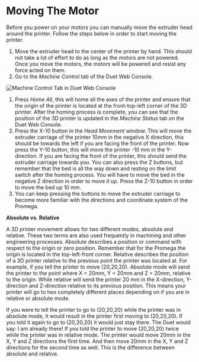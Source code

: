 # Moving The Motor

Before you power on your motors you can manually move the extruder head around the printer. Follow the steps below in order to start moving the printer.

1. Move the extruder head to the center of the printer by hand. This should not take a lot of effort to do as long as the motors are not powered. Once you move the motors, the motors will be powered and resist any force acted on them.
2. Go to the _Machine Control_ tab of the Duet Web Console.

![Machine Control Tab in Duet Web Console](../.gitbook/assets/z81qrjdadnqori0d-machinecontrol%20%281%29.PNG)

1. Press _Home All_, this will home all the axes of the printer and ensure that the origin of the printer is located at the front-top-left corner of the 3D printer. After the homing process is complete, you can see that the position of the 3D printer is updated in the _Machine Status_ tab on the Duet Web Console.
2. Press the X-10 button in the _Head Movement_ window. This will move the extruder carriage of the printer 10mm in the negative X direction, this should be towards the left if you are facing the front of the printer. Now press the Y-10 button, this will move the printer -10 mm in the Y-direction. If you are facing the front of the printer, this should send the extruder carriage towards you. You can also press the Z buttons, but remember that the bed is all the way down and resting on the limit switch after the homing process. You will have to move the bed in the negative Z direction in order to move it up. Press the Z-10 button in order to move the bed up 10 mm.
3. You can keep pressing the buttons to move the extruder carriage to become more familiar with the directions and coordinate system of the Promega.

**Absolute vs. Relative**

A 3D printer movement allows for two different modes, absolute and relative. These two terms are also used frequently in machining and other engineering processes. Absolute describes a position or command with respect to the origin or zero position. Remember that for the Promega the origin is located in the top-left-front corner. Relative describes the position of a 3D printer relative to the previous point the printer was located at. For example, if you tell the printer to move \(20,20,20\). Absolute mode will send the printer to the point where X = 20mm, Y = 20mm and Z = 20mm, relative to the origin. While relative will send the printer 20 mm in the X-direction, Y-direction and Z-direction relative to its previous position. This means your printer will go to two completely different places depending on if you are in relative or absolute mode.

If you were to tell the printer to go to \(20,20,20\) while the printer was in absolute mode, it would result in the printer first moving to \(20,20,20\). If you told it again to go to \(20,20,20\) it would just stay there. The Duet would say: I am already there! If you told the printer to move \(20,20,20\) twice while the printer was in relative mode. The printer would move 20mm in the X, Y and Z directions the first time. And then move 20mm in the X, Y and Z directions for the second time as well. This is the difference between absolute and relative.

